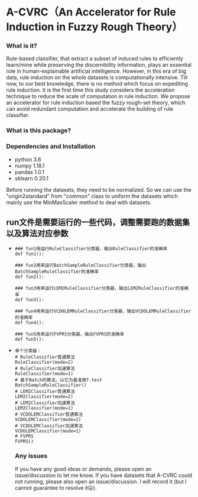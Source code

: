 #  A-CVRC（An Accelerator for Rule Induction in Fuzzy Rough Theory）


### What is it?

Rule-based classifier, that extract a subset of induced rules to efficiently learn/mine while preserving the discernibility information, plays an essential role in human-explainable artificial intelligence. However, in this era of big data, rule induction on the whole datasets is computationally intensive. Till now, to our best knowledge, there is no method which focus on expediting rule induction. It is the first time this study considers the acceleration technique to reduce the scale of computation in rule induction. We propose an accelerator for rule induction based the fuzzy rough-set theory, which can avoid redundant computation and accelerate the building of rule classifier.

### What is this package?

### Dependencies and Installation

  - python 3.6
  - numpy 1.18.1
  - pandas 1.0.1
  - sklearn 0.20.1
  
Before running the datasets, they need to be normalized. So we can use the "origin2standard" from "common" class to uniform the datasets which mainly use the MinMaxScaler method to deal with datasets. 


## run文件是需要运行的一些代码，调整需要跑的数据集以及算法对应参数

- ``````
  ### fun1用运行RuleClassifier分类器，输出RuleClassifier的准确率
  def fun1():
  
  ### fun2用来运行BatchSampleRuleClassifier分类器，输出BatchSampleRuleClassifier的准确率
  def fun2():
  
  ### fun3用来运行LEM2RuleClassifier分类器，输出LEM2RuleClassifier的准确率
  def fun3():
  
  ### fun4用来运行VCDOLEMRuleClassifier分类器，输出VCDOLEMRuleClassifier的准确率
  def fun4():
  
  ### fun5用来运行FVPRS分类器，输出FVPRS的准确率
  def fun5():
  ``````
  
- ``````
  单个分类器：
  #	RuleClassifier普通算法
  RuleClassifier(mode=2)
  #	RuleClassifier加速算法
  RuleClassifier(mode=1)
  #	基于Batch的算法，以它为基准做T-test
  BatchSampleRuleClassifier()
  #	LEM2Classifier普通算法
  LEM2Classifier(mode=2)
  #	LEM2Classifier加速算法
  LEM2Classifier(mode=1)
  #	VCDOLEMClassifier普通算法
  VCDOLEMClassifier(mode=2)
  #	VCDOLEMClassifier加速算法
  VCDOLEMClassifier(mode=1)
  #	FVPRS
  FVPRS()
  
  ``````
	
	### Any issues
	
	If you have any good ideas or demands, please open an issue/discussion to let me know.
	If you have datasets that A-CVRC could not running, please also open an issue/discussion. I will record it (but I cannot guarantee to resolve it😛). 
